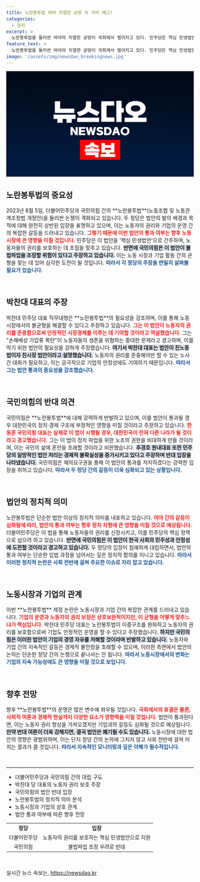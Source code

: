 ```yaml
---
title: 노란봉투법 여야 치열한 공방 속 처리 예고!
categories:
  - 정치
excerpt: >
  노란봉투법을 둘러싼 여야의 치열한 공방이 국회에서 벌어지고 있다. 민주당은 핵심 민생법안으로 강조하며 의결을 강행할 계획인 반면, 국민의힘은 불법파업 조장 우려를 제기하며 반대하고 있다. 과연 이 법안의 운명은? 클릭해서 자세히 알아보세요!
feature_text: >
  노란봉투법을 둘러싼 여야의 치열한 공방이 국회에서 벌어지고 있다. 민주당은 핵심 민생법안으로 강조하며 의결을 강행할 계획인 반면, 국민의힘은 불법파업 조장 우려를 제기하며 반대하고 있다. 과연 이 법안의 운명은? 클릭해서 자세히 알아보세요!
image: '/assets/img/newsdao_breakingnews.jpg'
---
```


<p><img src="/assets/img/newsdao_breakingnews.jpg" alt="pcversion 속보" /></p>

<h2 data-ke-size="size26">노란봉투법의 중요성</h2>

<p data-ke-size="size16">2023년 8월 5일, 더불어민주당과 국민의힘 간의 **노란봉투법**(노동조합 및 노동관계조정법 개정안)을 둘러싼 논쟁이 격화되고 있습니다. 두 정당은 법안의 발의 배경과 목적에 대해 완전히 상반된 입장을 표명하고 있으며, 이는 노동자의 권리와 기업의 운영 간의 복잡한 갈등을 드러내고 있습니다. <b><span style="color: #ee2323;">그렇기 때문에 이번 법안의 통과 여부는 향후 노동시장에 큰 영향을 미칠 것입니다.</span></b> 민주당은 이 법안을 '핵심 민생법안'으로 간주하며, 노동자들의 권리를 보호하는 데 초점을 맞추고 있습니다. <b><span style="background-color: #21538527;">반면에 국민의힘은 이 법안이 불법파업을 조장할 위험이 있다고 주장하고 있습니다.</span></b> 이는 노동 시장과 기업 활동 간의 균형을 찾는 데 있어 심각한 도전이 될 것입니다. <b><span style="color: #1a5490;">따라서 각 정당의 주장을 면밀히 살펴볼 필요가 있습니다.</span></b></p>

<p data-ke-size="size16">&nbsp;</p>

<h2 data-ke-size="size26">박찬대 대표의 주장</h2>

<p data-ke-size="size16">박찬대 민주당 대표 직무대행은 **노란봉투법**의 필요성을 강조하며, 이를 통해 노동시장에서의 불균형을 해결할 수 있다고 주장하고 있습니다. <b><span style="color: #ee2323;">그는 이 법안이 노동자의 권리를 존중함으로써 안정적인 시장경제를 이루는 데 기여할 것이라고 역설했습니다.</span></b> 그는 "손해배상 가압류 폭탄"이 노동자들의 생존을 위협하는 중대한 문제라고 경고하며, 이를 막기 위한 법안의 필요성을 강하게 주장했습니다. <b><span style="background-color: #21538527;">여기서 박찬대 대표는 법안이 친노동법이자 친시장 법안이라고 설명했습니다.</span></b> 노동자의 권리를 존중해야만 할 수 있는 노사 간 대화가 필요하고, 이는 궁극적으로 기업의 안정성에도 기여하기 때문입니다. <b><span style="color: #1a5490;">따라서 그는 법안 통과의 중요성을 강조했습니다.</span></b></p>

<p data-ke-size="size16">&nbsp;</p>

<h2 data-ke-size="size26">국민의힘의 반대 의견</h2>

<p data-ke-size="size16">국민의힘은 **노란봉투법**에 대해 강력하게 반발하고 있으며, 이를 법안이 통과될 경우 대한민국의 정치·경제 구조에 부정적인 영향을 미칠 것이라고 주장하고 있습니다. <b><span style="color: #ee2323;">한동훈 국민의힘 대표는 실제로 이 법이 시행될 경우, 대한민국이 전혀 다른 나라가 될 것이라고 경고했습니다.</span></b> 그는 이 법이 정치 파업을 위한 노조의 권한을 비대하게 만들 것이라며, 이는 국민의 삶에 혼란을 초래할 것이라고 비판했습니다. <b><span style="background-color: #21538527;">추경호 원내대표 또한 민주당의 일방적인 법안 처리는 경제적 불확실성을 증가시키고 있다고 주장하며 반대 입장을 나타냈습니다.</span></b> 국민의힘은 재의요구권을 통해 이 법안의 통과를 저지하겠다는 강력한 입장을 취하고 있습니다. <b><span style="color: #1a5490;">따라서 두 정당 간의 갈등이 더욱 심화되고 있는 상황입니다.</span></b></p>

<p data-ke-size="size16">&nbsp;</p>

<h2 data-ke-size="size26">법안의 정치적 의미</h2>

<p data-ke-size="size16">노란봉투법은 단순한 법안 이상의 정치적 의미를 내포하고 있습니다. <b><span style="color: #ee2323;">여야 간의 갈등이 심화됨에 따라, 법안의 통과 여부는 향후 정치 지형에 큰 영향을 미칠 것으로 예상됩니다.</span></b> 더불어민주당은 이 법을 통해 노동자들의 권리를 신장시키고, 이를 민주당의 핵심 정책으로 삼으려 하고 있습니다. <b><span style="background-color: #21538527;">반면에 국민의힘은 이 법안이 한국 사회의 민주성과 안정성에 도전할 것이라고 경고하고 있습니다.</span></b> 두 정당의 입장이 첨예하게 대립하면서, 법안의 통과 여부는 단순한 입법 과정을 넘어서는 깊은 정치적 함의를 지니고 있습니다. <b><span style="color: #1a5490;">따라서 이러한 정치적 논란은 사회 전반에 걸쳐 주요한 이슈로 자리 잡고 있습니다.</span></b></p>

<p data-ke-size="size16">&nbsp;</p>

<h2 data-ke-size="size26">노동시장과 기업의 관계</h2>

<p data-ke-size="size16">이번 **노란봉투법** 제정 논란은 노동시장과 기업 간의 복잡한 관계를 드러내고 있습니다. <b><span style="color: #ee2323;">기업의 운영과 노동자의 권리 보장은 상호보완적이지만, 이 균형을 어떻게 맞추느냐가 핵심입니다.</span></b> 박찬대 민주당 대표는 노란봉투법이 이중구조를 완화하고 노동자의 권리를 보호함으로써 기업도 안정적인 운영을 할 수 있다고 주장했습니다. <b><span style="background-color: #21538527;">하지만 국민의힘은 이러한 법안이 기업의 경영 자유를 저해할 것이라며 반발하고 있습니다.</span></b> 노동자와 기업 간의 지속적인 갈등은 경제적 불안정을 초래할 수 있으며, 이러한 측면에서 법안의 논의는 단순한 정당 간의 논쟁으로 끝나서는 안 됩니다. <b><span style="color: #1a5490;">따라서 노동시장에서의 변화는 기업의 지속 가능성에도 큰 영향을 미칠 것으로 보입니다.</span></b></p>

<p data-ke-size="size16">&nbsp;</p>

<h2 data-ke-size="size26">향후 전망</h2>

<p data-ke-size="size16">향후 **노란봉투법**의 운명은 많은 변수에 좌우될 것입니다. <b><span style="color: #ee2323;">국회에서의 표결은 물론, 사회적 여론과 경제적 현실까지 다양한 요소가 영향력을 미칠 것입니다.</span></b> 법안이 통과된다면, 이는 노동자 권리 향상을 가져오겠지만 기업과의 갈등도 심화될 것으로 예상됩니다. <b><span style="background-color: #21538527;">만약 반대 여론이 더욱 강해지면, 결국 법안은 폐기될 수도 있습니다.</span></b> 노동시장에 대한 법안의 영향은 광범위하며, 이는 단지 정당 간의 논의에 그치지 않고 사회 전반에 걸쳐 미치는 결과가 클 것입니다. <b><span style="color: #1a5490;">따라서 지속적인 모니터링과 깊은 이해가 필수적입니다.</span></b></p>

<p data-ke-size="size16">&nbsp;</p>

<hr style="height: 1px; border: 0; border-top: 1px solid #ccc;" />

<ul>
    <li>더불어민주당과 국민의힘 간의 대립 구도</li>
    <li>박찬대 당 대표의 노동자 권리 보호 주장</li>
    <li>국민의힘의 법안 반대 입장</li>
    <li>노란봉투법의 정치적 의미 분석</li>
    <li>노동시장과 기업의 상호 관계</li>
    <li>법안 통과 여부에 따른 향후 전망</li>
</ul>

<table style="width: 100%; border-collapse: collapse;">
    <tr>
        <td style="text-align: center; height: 17px;"><b>정당</b></td>
        <td style="text-align: center; height: 17px;"><b>입장</b></td>
    </tr>
    <tr>
        <td style="text-align: center; height: 17px;">더불어민주당</td>
        <td style="text-align: center; height: 17px;">노동자의 권리를 보호하는 핵심 민생법안으로 지원</td>
    </tr>
    <tr>
        <td style="text-align: center; height: 17px;">국민의힘</td>
        <td style="text-align: center; height: 17px;">불법파업 조장 우려로 반대</td>
    </tr>
</table>

<p data-ke-size="size16">&nbsp;</p>
실시간 뉴스 속보는, <a href="https://newsdao.kr" rel="dofollow">https://newsdao.kr</a>


